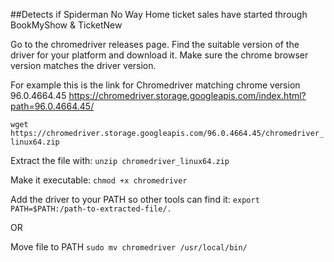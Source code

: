##Detects if Spiderman No Way Home ticket sales have started through BookMyShow & TicketNew


Go to the chromedriver releases page. Find the suitable version of the driver for your platform and download it.
Make sure the chrome browser version matches the driver version.

For example this is the link for Chromedriver matching chrome version 96.0.4664.45 
https://chromedriver.storage.googleapis.com/index.html?path=96.0.4664.45/
 
`wget https://chromedriver.storage.googleapis.com/96.0.4664.45/chromedriver_linux64.zip`

Extract the file with:
`unzip chromedriver_linux64.zip`

Make it executable:
`chmod +x chromedriver`

Add the driver to your PATH so other tools can find it:
`export PATH=$PATH:/path-to-extracted-file/.`

OR

Move file to PATH
`sudo mv chromedriver /usr/local/bin/`
